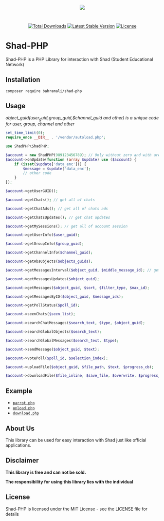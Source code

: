 <p align="center">
<a href='https://web.shad.ir' target="_blank">
<img src='https://bahramali.ir/img/shad.logo.png'></img></a></p>
<br />
<p align="center">
<a href="https://packagist.org/packages/bahramali/shad-php" target="_blank"><img src="https://img.shields.io/packagist/dt/bahramali/shad-php" alt="Total Downloads"></a>
<a href="https://packagist.org/packages/bahramali/shad-php" target="_blank"><img src="https://img.shields.io/packagist/v/bahramali/shad-php" alt="Latest Stable Version"></a>
<a href="https://packagist.org/packages/bahramali/shad-php" target="_blank"><img src="https://img.shields.io/packagist/l/bahramali/shad-php" alt="License"></a>
</p>

# Shad-PHP
Shad-PHP is a PHP Library for interaction with Shad (Student Educational Network)

## Installation
```
composer require bahramali/shad-php
```
## Usage
*object_guid($user_guid,$group_guid,$channel_guid and other) is a unique code for user, group, channel and other*
```php
set_time_limit(0);
require_once __DIR__ . '/vendor/autoload.php';

use ShadPHP\ShadPHP;

$account = new ShadPHP(989123456789); // Only without zero and with area code 98
$account->onUpdate(function (array $update) use ($account) {
    if (isset($update['data_enc'])) {
        $message = $update['data_enc'];
        // other code
    }
});

```
```php
$account->getUserGUID();

$account->getChats(); // get all of chats

$account->getChatAds(); // get all of chats ads

$account->getChatsUpdates(); // get chat updates

$account->getMySessions(); // get all of account session

$account->getUserInfo($user_guid);

$account->getGroupInfo($group_guid);

$account->getChannelInfo($channel_guid);

$account->getAbsObjects($objects_guids);

$account->getMessagesInterval($object_guid, $middle_message_id); // get message content by message id

$account->getMessagesUpdates($object_guid);

$account->getMessages($object_guid, $sort, $filter_type, $max_id);

$account->getMessagesByID($object_guid, $message_ids);

$account->getPollStatus($poll_id);

$account->seenChats($seen_list);

$account->searchChatMessages($search_text, $type, $object_guid);

$account->searchGlobalObjects($search_text);

$account->searchGlobalMessages($search_text, $type);

$account->sendMessage($object_guid, $text);

$account->votePoll($poll_id, $selection_index);

$account->uploadFile($object_guid, $file_path, $text, $progress_cb);

$account->downloadFile($file_inline, $save_file, $overwrite, $progress_cb);

```
## Example
* [`parrot.php`](https://github.com/ErfanBahramali/Shad-PHP/blob/main/examples/parrot.php)
* [`upload.php`](https://github.com/ErfanBahramali/Shad-PHP/blob/main/examples/upload.php)
* [`download.php`](https://github.com/ErfanBahramali/Shad-PHP/blob/main/examples/download.php)

## About Us
This library can be used for easy interaction with Shad just like official applications.

## Disclaimer


<b>This library is free and can not be sold.</b>


<b>The responsibility for using this library lies with the individual</b>


## License
Shad-PHP is licensed under the MIT License - see the [LICENSE](LICENSE) file for details
